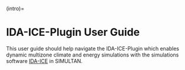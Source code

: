 (intro)=

# IDA-ICE-Plugin User Guide

This user guide should help navigate the IDA-ICE-Plugin which enables dynamic multizone climate and energy simulations
with the simulations software [IDA-ICE](https://www.equa.se/de/ida-ice) in SIMULTAN.

```{tableofcontents}
```
